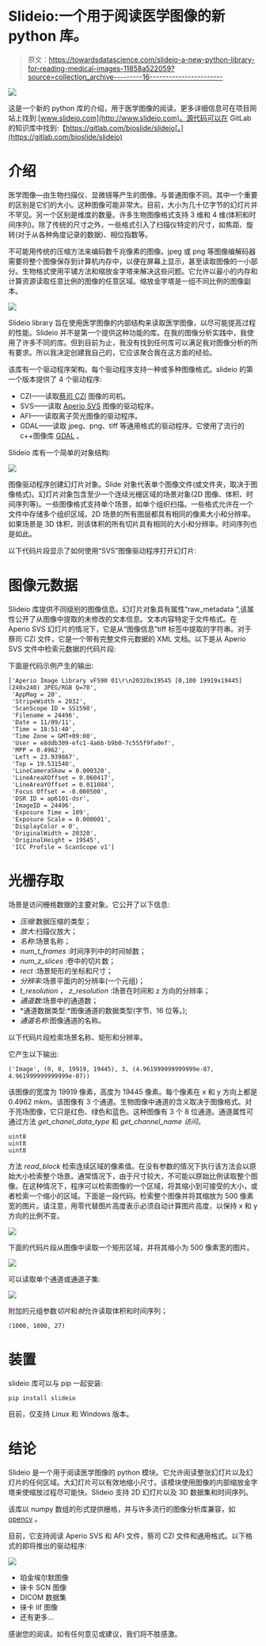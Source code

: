 # Slideio:一个用于阅读医学图像的新 python 库。

> 原文：<https://towardsdatascience.com/slideio-a-new-python-library-for-reading-medical-images-11858a522059?source=collection_archive---------16----------------------->

![](img/98da35240df8a68761c7af4e845cfab2.png)

这是一个新的 python 库的介绍，用于医学图像的阅读。更多详细信息可在项目网站上找到:[www.slideio.com](http://www.slideio.com)。源代码可以在 GitLab 的知识库中找到:【https://gitlab.com/bioslide/slideio[。](https://gitlab.com/bioslide/slideio)

# 介绍

医学图像—由生物扫描仪、显微镜等产生的图像。与普通图像不同。其中一个重要的区别是它们的大小。这种图像可能非常大。目前，大小为几十亿字节的幻灯片并不罕见。另一个区别是维度的数量。许多生物图像格式支持 3 维和 4 维(体积和时间序列)。除了传统的尺寸之外，一些格式引入了扫描仪特定的尺寸，如焦距、旋转(对于从各种角度记录的数据)、相位指数等。

不可能用传统的压缩方法来编码数千兆像素的图像。jpeg 或 png 等图像编解码器需要将整个图像保存到计算机内存中，以便在屏幕上显示，甚至读取图像的一小部分。生物格式使用平铺方法和缩放金字塔来解决这些问题。它允许以最小的内存和计算资源读取任意比例的图像的任意区域。缩放金字塔是一组不同比例的图像副本。

![](img/00e479e7738d3971a53bf7197ca9df2f.png)

Slideio library 旨在使用医学图像的内部结构来读取医学图像，以尽可能提高过程的性能。Slideio 并不是第一个提供这种功能的库。在我的图像分析实践中，我使用了许多不同的库。但到目前为止，我没有找到任何库可以满足我对图像分析的所有要求。所以我决定创建我自己的，它应该聚合我在这方面的经验。

该库有一个驱动程序架构。每个驱动程序支持一种或多种图像格式。slideio 的第一个版本提供了 4 个驱动程序:

*   CZI——读取[蔡司 CZI](https://www.zeiss.com/microscopy/int/products/microscope-software/zen/czi.html) 图像的司机。
*   SVS——读取 [Aperio SVS](https://tmalab.jhmi.edu/imagescope.html) 图像的驱动程序。
*   AFI——读取离子荧光图像的驱动程序。
*   GDAL——读取 jpeg、png、tiff 等通用格式的驱动程序。它使用了流行的 c++图像库 [GDAL](https://gdal.org/) 。

Slideio 库有一个简单的对象结构:

![](img/22553284456833700a08cccb10a41cd2.png)

图像驱动程序创建幻灯片对象。Slide 对象代表单个图像文件(或文件夹，取决于图像格式)。幻灯片对象包含至少一个连续光栅区域的场景对象(2D 图像、体积、时间序列等)。一些图像格式支持单个场景，如单个组织扫描。一些格式允许在一个文件中存储多个组织区域。2D 场景的所有图层都具有相同的像素大小和分辨率。如果场景是 3D 体积，则该体积的所有切片具有相同的大小和分辨率。时间序列也是如此。

以下代码片段显示了如何使用“SVS”图像驱动程序打开幻灯片:

# 图像元数据

Slideio 库提供不同级别的图像信息。幻灯片对象具有属性“raw_metadata ”,该属性公开了从图像中提取的未修改的文本信息。文本内容特定于文件格式。在 Aperio SVS 幻灯片的情况下，它是从“图像信息”tiff 标签中提取的字符串。对于蔡司 CZI 文件，它是一个带有完整文件元数据的 XML 文档。以下是从 Aperio SVS 文件中检索元数据的代码片段:

下面是代码示例产生的输出:

```
['Aperio Image Library vFS90 01\r\n20320x19545 [0,100 19919x19445] (240x240) JPEG/RGB Q=70',
 'AppMag = 20',
 'StripeWidth = 2032',
 'ScanScope ID = SS1598',
 'Filename = 24496',
 'Date = 11/09/11',
 'Time = 18:51:40',
 'Time Zone = GMT+09:00',
 'User = e8ddb309-efc1-4a6b-b9b0-7c555f9fa0ef',
 'MPP = 0.4962',
 'Left = 23.939867',
 'Top = 19.531540',
 'LineCameraSkew = 0.000320',
 'LineAreaXOffset = 0.060417',
 'LineAreaYOffset = 0.011084',
 'Focus Offset = -0.000500',
 'DSR ID = ap6101-dsr',
 'ImageID = 24496',
 'Exposure Time = 109',
 'Exposure Scale = 0.000001',
 'DisplayColor = 0',
 'OriginalWidth = 20320',
 'OriginalHeight = 19545',
 'ICC Profile = ScanScope v1']
```

# 光栅存取

场景是访问栅格数据的主要对象。它公开了以下信息:

*   *压缩*:数据压缩的类型；
*   *放大*:扫描仪放大；
*   *名称*:场景名称；
*   *num_t_frames* :时间序列中的时间帧数；
*   *num_z_slices* :卷中的切片数；
*   *rect* :场景矩形的坐标和尺寸；
*   *分辨率*:场景平面内的分辨率(一个元组)；
*   *t_resolution* ， *z_resolution* :场景在时间和 z 方向的分辨率；
*   *通道数*:场景中的通道数；
*   *通道数据类型:*图像通道的数据类型(字节、16 位等。);
*   *通道名称*:图像通道的名称。

以下代码片段检索场景名称、矩形和分辨率。

它产生以下输出:

```
('Image', (0, 0, 19919, 19445), 3, (4.961999999999999e-07, 4.961999999999999e-07))
```

该图像的宽度为 19919 像素，高度为 19445 像素。每个像素在 x 和 y 方向上都是 0.4962 mkm。该图像有 3 个通道。生物图像中通道的含义取决于图像格式。对于亮场图像，它只是红色、绿色和蓝色。这种图像有 3 个 8 位通道。通道属性可通过方法 *get_chanel_data_type* 和 *get_channel_name 访问。*

```
uint8
uint8
uint8
```

方法 *read_block* 检索连续区域的像素值。在没有参数的情况下执行该方法会以原始大小检索整个场景。通常情况下，由于尺寸较大，不可能以原始比例读取整个图像。在这种情况下，程序可以检索图像的一个区域，将其缩小到可接受的大小，或者检索一个缩小的区域。下面是一段代码。检索整个图像并将其缩放为 500 像素宽的图片。请注意，用零代替图片高度表示必须自动计算图片高度，以保持 x 和 y 方向的比例不变。

![](img/1ffa55c602e278937982551e62c2b52a.png)

下面的代码片段从图像中读取一个矩形区域，并将其缩小为 500 像素宽的图片。

![](img/6dcfd2a1fd3ceac9adf727d4753f1110.png)

可以读取单个通道或通道子集:

![](img/9fc8fe4b17ba143ab325862335c83f00.png)

附加的元组参数*切片*和*帧*允许读取体积和时间序列；

```
(1000, 1000, 27)
```

# 装置

slideio 库可以与 pip 一起安装:

```
pip install slideio
```

目前，仅支持 Linux 和 Windows 版本。

# 结论

Slideio 是一个用于阅读医学图像的 python 模块。它允许阅读整张幻灯片以及幻灯片的任何区域。大幻灯片可以有效地缩小尺寸。该模块使用图像的内部缩放金字塔来使缩放过程尽可能快。Slideio 支持 2D 幻灯片以及 3D 数据集和时间序列。

该库以 numpy 数组的形式提供栅格，并与许多流行的图像分析库兼容，如 [opencv](http://www.opencv.org) 。

目前，它支持阅读 Aperio SVS 和 AFI 文件，蔡司 CZI 文件和通用格式。以下格式的即将推出的驱动程序:

![](img/ecce888d04253ac81645b5e39ddb7326.png)

*   珀金埃尔默图像
*   徕卡 SCN 图像
*   DICOM 数据集
*   徕卡 lif 图像
*   还有更多…

感谢您的阅读。如有任何意见或建议，我们将不胜感激。